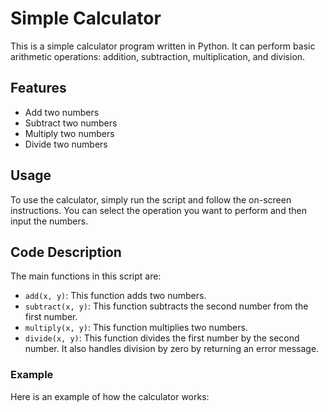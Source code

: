 # Simple Calculator

This is a simple calculator program written in Python. It can perform basic arithmetic operations: addition, subtraction, multiplication, and division.

## Features

- Add two numbers
- Subtract two numbers
- Multiply two numbers
- Divide two numbers

## Usage

To use the calculator, simply run the script and follow the on-screen instructions. You can select the operation you want to perform and then input the numbers.

## Code Description

The main functions in this script are:

- `add(x, y)`: This function adds two numbers.
- `subtract(x, y)`: This function subtracts the second number from the first number.
- `multiply(x, y)`: This function multiplies two numbers.
- `divide(x, y)`: This function divides the first number by the second number. It also handles division by zero by returning an error message.

### Example

Here is an example of how the calculator works:

